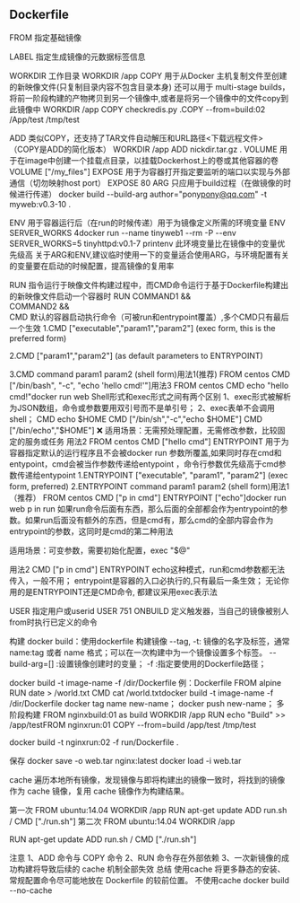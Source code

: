 ## Dockerfile

FROM
指定基础镜像

LABEL
指定生成镜像的元数据标签信息

WORKDIR
工作目录
WORKDIR /app
COPY
用于从Docker 主机复制文件至创建的新映像文件(只复制目录内容不包含目录本身)
还可以用于 multi-stage builds，将前一阶段构建的产物拷贝到另一个镜像中,或者是将另一个镜像中的文件copy到此镜像中
WORKDIR /app
COPY checkredis.py .COPY --from=build:02 /App/test /tmp/test

ADD
类似COPY，还支持了TAR文件自动解压和URL路径<下载远程文件>（COPY是ADD的简化版本）
WORKDIR /app
ADD nickdir.tar.gz .
VOLUME
用于在image中创建一个挂载点目录，以挂载Dockerhost上的卷或其他容器的卷
VOLUME ["/my_files"]
EXPOSE
用于为容器打开指定要监听的端口以实现与外部通信（切勿映射host port）
EXPOSE 80
ARG
只应用于build过程（在做镜像的时候进行传递）
docker build --build-arg author="pony<pony@qq.com>" -t myweb:v0.3-10 .

ENV
用于容器运行后（在run的时候传递）用于为镜像定义所需的环境变量
ENV SERVER_WORKS 4docker run --name tinyweb1 --rm -P --env SERVER_WORKS=5 tinyhttpd:v0.1-7 printenv
此环境变量比在镜像中的变量优先级高
关于ARG和ENV,建议临时使用一下的变量适合使用ARG，与环境配置有关的变量要在启动的时候配置，提高镜像的复用率

RUN
指令运行于映像文件构建过程中，而CMD命令运行于基于Dockerfile构建出的新映像文件启动一个容器时
  RUN COMMAND1 && \
   COMMAND2 && \
CMD
默认的容器启动执行命令（可被run和entrypoint覆盖）,多个CMD只有最后一个生效
1.CMD ["executable","param1","param2"] (exec form, this is the preferred form)

2.CMD ["param1","param2"] (as default parameters to ENTRYPOINT)

3.CMD command param1 param2 (shell form)用法1(推荐)
FROM centos
CMD ["/bin/bash", "-c", "echo 'hello cmd!'"]用法3
FROM centos
CMD echo "hello cmd!"docker run web
Shell形式和exec形式之间有两个区别
1、exec形式被解析为JSON数组，命令或参数要用双引号而不是单引号；
2、exec表单不会调用shell；
CMD echo $HOME 
CMD ["/bin/sh","-c","echo $HOME"]
CMD ["/bin/echo","$HOME"] ❌
适用场景：无需预处理配置，无需修改参数，比较固定的服务或任务
用法2
FROM centos
CMD ["hello cmd"]
ENTRYPOINT
用于为容器指定默认的运行程序且不会被docker run 参数所覆盖,如果同时存在cmd和entypoint，cmd会被当作参数传递给entypoint ，命令行参数优先级高于cmd参数传递给entypoint
1.ENTRYPOINT ["executable", "param1", "param2"] (exec form, preferred)
2.ENTRYPOINT command param1 param2 (shell form)用法1（推荐）
FROM centos
CMD ["p in cmd"]
ENTRYPOINT ["echo"]docker run web p in run
如果run命令后面有东西，那么后面的全部都会作为entrypoint的参数。如果run后面没有额外的东西，但是cmd有，那么cmd的全部内容会作为entrypoint的参数，这同时是cmd的第二种用法

适用场景：可变参数，需要初始化配置，exec "$@"


用法2
 CMD ["p in cmd"]
 ENTRYPOINT echo这种模式，run和cmd参数都无法传入，一般不用；
entrypoint是容器的入口必执行的,只有最后一条生效； 无论你用的是ENTRYPOINT还是CMD命令, 都建议采用exec表示法

USER
指定用户或userid
USER 751
ONBUILD
定义触发器，当自己的镜像被别人from时执行已定义的命令

构建
docker build：使用dockerfile 构建镜像
--tag, -t: 镜像的名字及标签，通常 name:tag 或者 name 格式；可以在一次构建中为一个镜像设置多个标签。
--build-arg=[] :设置镜像创建时的变量；
-f :指定要使用的Dockerfile路径；


docker build -t image-name -f /dir/Dockerfile
例：Dockerfile
FROM alpine
RUN date > /world.txt
CMD cat /world.txtdocker build -t image-name -f /dir/Dockerfile
docker tag name new-name；
docker push new-name；
多阶段构建
FROM nginxbuild:01 as build
WORKDIR /app
RUN echo "Build" >> /app/testFROM nginxrun:01
COPY --from=build /app/test /tmp/test

docker build -t nginxrun:02 -f run/Dockerfile .

保存
docker save -o web.tar nginx:latest
docker load -i web.tar

cache
遍历本地所有镜像，发现镜像与即将构建出的镜像一致时，将找到的镜像作为 cache 镜像，复用 cache 镜像作为构建结果。

第一次
FROM ubuntu:14.04
WORKDIR /app
RUN apt-get update
ADD run.sh /
CMD ["./run.sh"]
第二次
FROM ubuntu:14.04
WORKDIR /app

RUN apt-get update
ADD run.sh /
CMD ["./run.sh"]


注意
1、ADD 命令与 COPY 命令
2、RUN 命令存在外部依赖
3、一次新镜像的成功构建将导致后续的 cache 机制全部失效
总结
使用cache
将更多静态的安装、常规配置命令尽可能地放在 Dockerfile 的较前位置。
不使用cache
docker build --no-cache 

  